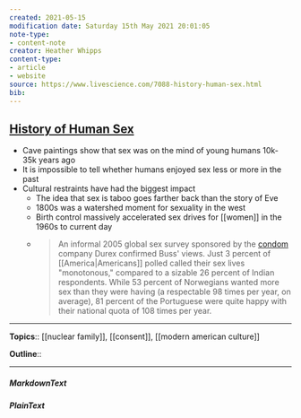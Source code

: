 ```yaml
---
created: 2021-05-15
modification date: Saturday 15th May 2021 20:01:05
note-type: 
- content-note
creator: Heather Whipps
content-type:
- article
- website
source: https://www.livescience.com/7088-history-human-sex.html
bib:
---
```


## [History of Human Sex](https://www.livescience.com/7088-history-human-sex.html)
- Cave paintings show that sex was on the mind of young humans 10k-35k years ago
- It is impossible to tell whether humans enjoyed sex less or more in the past
- Cultural restraints have had the biggest impact
	- The idea that sex is taboo goes farther back than the story of Eve
	- 1800s was a watershed moment for sexuality in the west
	- Birth control massively accelerated sex drives for [[women]] in the 1960s to current day
	- > An informal 2005 global sex survey sponsored by the [condom](https://www.livescience.com/3805-spain-catholic-church-backs-condoms.html) company Durex confirmed Buss' views. Just 3 percent of [[America|Americans]] polled called their sex lives "monotonous," compared to a sizable 26 percent of Indian respondents. While 53 percent of Norwegians wanted more sex than they were having (a respectable 98 times per year, on average), 81 percent of the Portuguese were quite happy with their national quota of 108 times per year.

---

**Topics**::  [[nuclear family]], [[consent]], [[modern american culture]] 
	
**Outline**::

--- 
##### MarkdownText

##### PlainText